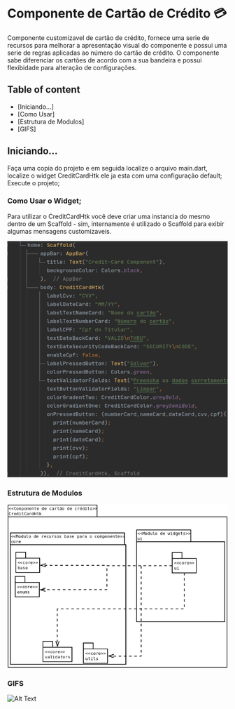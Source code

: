 Componente de Cartão de Crédito 💳
====
<p> 
   Componente customizavel de cartão de crédito, fornece uma serie de recursos para melhorar a apresentação visual do componente e possui uma serie de regras aplicadas ao número do cartão de crédito. O componente sabe diferenciar os cartões de acordo com a sua bandeira e possui flexibidade para alteração de configurações.      
</p>

## Table of content
- [Iniciando...]
- [Como Usar]
- [Estrutura de Modulos]
- [GIFS]

## Iniciando...
Faça uma copia do projeto e em seguida localize o arquivo main.dart, localize o widget CreditCardHtk ele ja esta com uma configuração default; Execute o projeto;

### Como Usar o Widget;

Para utilizar o CreditCardHtk você deve criar uma instancia do mesmo dentro de um Scaffold - sim, internamente é utilizado o Scaffold para exibir algumas mensagens customizaveis.

![Screenshot](credit_card_htk_widget.png)


### Estrutura de Modulos
![Screenshot](modulos.png 'Modulos')

### GIFS

![Alt Text](credit_card_flutter.gif)
